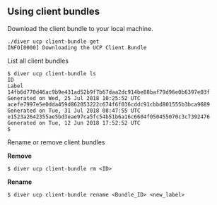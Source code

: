 ## Using client bundles

Download the client bundle to your local machine.

```
./diver ucp client-bundle get
INFO[0000] Downloading the UCP Client Bundle            
```

List all client bundles

```
$ diver ucp client-bundle ls
ID                                                                 Label
14fb6d770d46ac9b9e431ad52b9f7b67daa2dc914be88baf79d96e0b6397e03f   Generated on Wed, 25 Jul 2018 10:25:52 UTC
acefe7997e5e0dda459d862053222c674f6f036cddc91cbbd801555b3bca9689   Generated on Tue, 31 Jul 2018 08:47:55 UTC
e1523a2642355ae5bd3eae97ca5fc54b51b6a16c6604f050455070c3c7392476   Generated on Tue, 12 Jun 2018 17:52:52 UTC
$
```

Rename or remove client bundles

**Remove**

```
$ diver ucp client-bundle rm <ID>

```

**Rename**

```
$ diver ucp client-bundle rename <Bundle_ID> <new_label>

```
